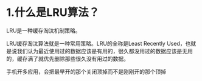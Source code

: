 # 1.什么是LRU算法？

LRU是一种缓存淘汰机制策略。

LRU缓存淘汰算法就是一种常用策略。LRU的全称是Least Recently Used，也就是说我们认为最近使用过的数据应该是有用的，很久都没用过的数据应该是无用的，缓存满了就优先删除那些很久没有用过的数据。

手机开多应用，会把最早开的那个关闭顶掉而不是刚刚开的那个顶掉

